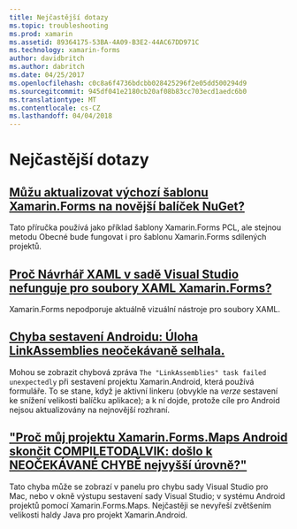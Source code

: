 ```yaml
---
title: Nejčastější dotazy
ms.topic: troubleshooting
ms.prod: xamarin
ms.assetid: 89364175-53BA-4A09-B3E2-44AC67DD971C
ms.technology: xamarin-forms
author: davidbritch
ms.author: dabritch
ms.date: 04/25/2017
ms.openlocfilehash: c0c8a6f4736bdcbb028425296f2e05dd500294d9
ms.sourcegitcommit: 945df041e2180cb20af08b83cc703ecd1aedc6b0
ms.translationtype: MT
ms.contentlocale: cs-CZ
ms.lasthandoff: 04/04/2018
---
```

# <a name="frequently-asked-questions"></a>Nejčastější dotazy


## <a name="can-i-update-the-xamarinforms-default-template-to-a-newer-nuget-packageupdate-forms-templatemd"></a>[Můžu aktualizovat výchozí šablonu Xamarin.Forms na novější balíček NuGet?](update-forms-template.md)
Tato příručka používá jako příklad šablony Xamarin.Forms PCL, ale stejnou metodu Obecné bude fungovat i pro šablonu Xamarin.Forms sdílených projektů. 

## <a name="why-doesnt-the-visual-studio-xaml-designer-work-for-xamarinforms-xaml-filesforms-xaml-designermd"></a>[Proč Návrhář XAML v sadě Visual Studio nefunguje pro soubory XAML Xamarin.Forms?](forms-xaml-designer.md)
Xamarin.Forms nepodporuje aktuálně vizuální nástroje pro soubory XAML.

## <a name="android-build-error-the-linkassemblies-task-failed-unexpectedlyandroid-linkassemblies-errormd"></a>[Chyba sestavení Androidu: Úloha LinkAssemblies neočekávaně selhala.](android-linkassemblies-error.md)
Mohou se zobrazit chybová zpráva `The "LinkAssemblies" task failed unexpectedly` při sestavení projektu Xamarin.Android, která používá formuláře. To se stane, když je aktivní linkeru (obvykle na *verze* sestavení ke snížení velikosti balíčku aplikace); a k ní dojde, protože cíle pro Android nejsou aktualizovány na nejnovější rozhraní. 


## <a name="why-does-my-xamarinformsmaps-android-project-fail-with-compiletodalvik--unexpected-top-level-errormaps-compiletodalvik-errormd"></a>["Proč můj projektu Xamarin.Forms.Maps Android skončit COMPILETODALVIK: došlo k NEOČEKÁVANÉ CHYBĚ nejvyšší úrovně?"](maps-compiletodalvik-error.md)
Tato chyba může se zobrazí v panelu pro chybu sady Visual Studio pro Mac, nebo v okně výstupu sestavení sady Visual Studio; v systému Android projektů pomocí Xamarin.Forms.Maps. Nejčastěji se nevyřeší zvětšením velikosti haldy Java pro projekt Xamarin.Android.

